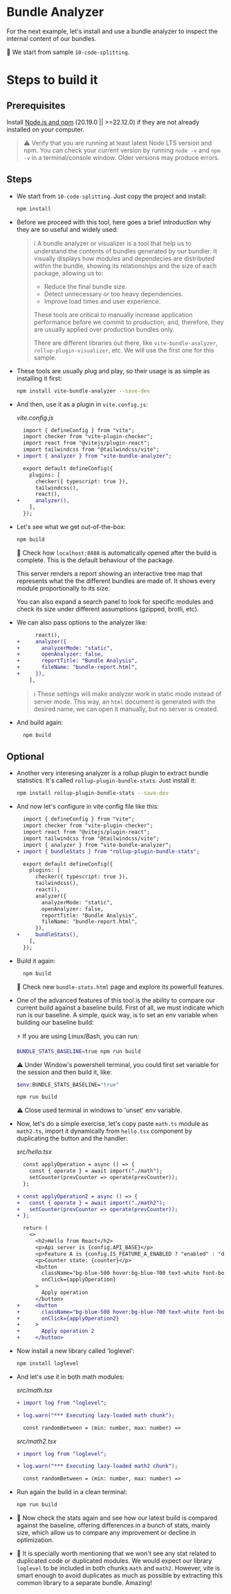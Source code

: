 # Bundle Analyzer

For the next example, let's install and use a bundle analyzer to inspect the internal content of our bundles.

📌 We start from sample `10-code-splitting`.

# Steps to build it

## Prerequisites

Install [Node.js and npm](https://nodejs.org/en/) (20.19.0 || >=22.12.0) if they are not already installed on your computer.

> ⚠ Verify that you are running at least latest Node LTS version and npm. You can check your current version by running `node -v` and `npm -v` in a terminal/console window. Older versions may produce errors.

## Steps

- We start from `10-code-splitting`. Just copy the project and install:

  ```bash
  npm install
  ```

- Before we proceed with this tool, here goes a brief introduction why they are so useful and widely used:

  > ℹ️ A bundle analyzer or visualizer is a tool that help us to understand the contents of bundles generated by our bundler. It visually displays how modules and dependecies are distributed within the bundle, showing its relationships and the size of each package, allowing us to:
  >
  > - Reduce the final bundle size.
  > - Detect unnecessary or too heavy dependencies.
  > - Improve load times and user experience.
  >
  > These tools are critical to manually increase application performance before we commit to production, and, therefore, they are usually applied over production bundles only.
  >
  > There are different libraries out there, like `vite-bundle-analyzer`, `rollup-plugin-visualizer`, etc. We will use the first one for this sample.

- These tools are usually plug and play, so their usage is as simple as installing it first:

  ```bash
  npm install vite-bundle-analyzer --save-dev
  ```

- And then, use it as a plugin in `vite.config.js`:

  _vite.config.js_

  ```diff
    import { defineConfig } from "vite";
    import checker from "vite-plugin-checker";
    import react from "@vitejs/plugin-react";
    import tailwindcss from "@tailwindcss/vite";
  + import { analyzer } from "vite-bundle-analyzer";

    export default defineConfig({
      plugins: [
        checker({ typescript: true }),
        tailwindcss(),
        react(),
  +     analyzer(),
      ],
    });
  ```

- Let's see what we get out-of-the-box:

  ```bash
  npm build
  ```

  🔎 Check how `localhost:8888` is automatically opened after the build is complete. This is the default behaviour of the package.

  This server renders a report showing an interactive tree map that represents what the the different bundles are made of. It shows every module proportionally to its size.

  You can also expand a search panel to look for specific modules and check its size under different assumptions (gzipped, brotli, etc).

- We can also pass options to the analyzer like:

  ```diff
        react(),
  +     analyzer({
  +       analyzerMode: "static",
  +       openAnalyzer: false,
  +       reportTitle: "Bundle Analysis",
  +       fileName: "bundle-report.html",
  +     }),
      ],
  ```

  > ℹ️ These settings will make analyzer work in static mode instead of server mode. This way, an `html` document is generated with the desired name, we can open it manually, but no server is created.

- And build again:

  ```bash
    npm build
  ```

## Optional

- Another very interesing analyzer is a rollup plugin to extract bundle statistics. It's called `rollup-plugin-bundle-stats`. Just install it:

  ```bash
  npm install rollup-plugin-bundle-stats --save-dev
  ```

- And now let's configure in vite config file like this:

  ```diff
    import { defineConfig } from "vite";
    import checker from "vite-plugin-checker";
    import react from "@vitejs/plugin-react";
    import tailwindcss from "@tailwindcss/vite";
    import { analyzer } from "vite-bundle-analyzer";
  + import { bundleStats } from "rollup-plugin-bundle-stats";

    export default defineConfig({
      plugins: [
        checker({ typescript: true }),
        tailwindcss(),
        react(),
        analyzer({
          analyzerMode: "static",
          openAnalyzer: false,
          reportTitle: "Bundle Analysis",
          fileName: "bundle-report.html",
        }),
  +     bundleStats(),
      ],
    });
  ```

- Build it again:

  ```bash
    npm build
  ```

  🔎 Check new `bundle-stats.html` page and explore its powerfull features.

- One of the advanced features of this tool is the ability to compare our current build against a baseline build. First of all, we must indicate which run is our baseline. A simple, quick way, is to set an env variable when building our baseline build:

  ⚡ If you are using Linux/Bash, you can run:

  ```bash
  BUNDLE_STATS_BASELINE=true npm run build
  ```

  ⚠️ Under Window's powershell terminal, you could first set variable for the session and then build it, like:

  ```bash
  $env:BUNDLE_STATS_BASELINE="true"
  ```

  ```bash
  npm run build
  ```

  ⚠️ Close used terminal in windows to 'unset' env variable.

- Now, let's do a simple exercise, let's copy paste `math.ts` module as `math2.ts`, import it dynamically from `hello.tsx` component by duplicating the button and the handler:

  _src/hello.tsx_

  ```diff
    const applyOperation = async () => {
      const { operate } = await import("./math");
      setCounter(prevCounter => operate(prevCounter));
    };

  + const applyOperation2 = async () => {
  +   const { operate } = await import("./math2");
  +   setCounter(prevCounter => operate(prevCounter));
  + };

    return (
      <>
        <h2>Hello from React</h2>
        <p>Api server is {config.API_BASE}</p>
        <p>Feature A is {config.IS_FEATURE_A_ENABLED ? "enabled" : "disabled"}</p>
        <p>Counter state: {counter}</p>
        <button
          className="bg-blue-500 hover:bg-blue-700 text-white font-bold py-2 px-4 rounded"
          onClick={applyOperation}
        >
          Apply operation
        </button>
  +     <button
  +       className="bg-blue-500 hover:bg-blue-700 text-white font-bold py-2 px-4 rounded"
  +       onClick={applyOperation2}
  +     >
  +       Apply operation 2
  +     </button>
  ```

- Now install a new library called 'loglevel':

  ```bash
  npm install loglevel
  ```

- And let's use it in both math modules:

  _src/math.tsx_

  ```diff
  + import log from "loglevel";

  + log.warn("*** Executing lazy-loaded math chunk");

    const randomBetween = (min: number, max: number) =>
  ```

  _src/math2.tsx_

  ```diff
  + import log from "loglevel";

  + log.warn("*** Executing lazy-loaded math2 chunk");

    const randomBetween = (min: number, max: number) =>
  ```

- Run again the build in a clean terminal:

  ```bash
  npm run build
  ```

- 🔎 Now check the stats again and see how our latest build is compared against the baseline, offering differences in a bunch of stats, mainly size, which allow us to compare any improvement or decline in optimization.

- 🤯 It is specially worth mentioning that we won't see any stat related to duplicated code or duplicated modules. We would expect our library `loglevel` to be included in both chunks `math` and `math2`. However, vite is smart enough to avoid duplicates as much as possible by extracting this common library to a separate bundle. Amazing!

